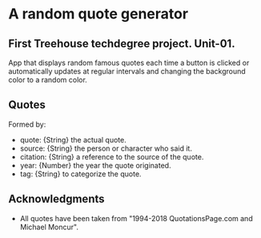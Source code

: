 # A random quote generator
## First Treehouse techdegree project. Unit-01.
App that displays random famous quotes each time a button is clicked or automatically updates at regular intervals and changing the background color to a random color.

## Quotes
Formed by:
* quote: {String} the actual quote.
* source:  {String} the person or character who said it.
* citation: {String} a reference to the source of the quote.
* year: {Number} the year the quote originated.
* tag: {String} to categorize the quote.

## Acknowledgments
 * All quotes have been taken from "1994-2018 QuotationsPage.com and Michael Moncur".